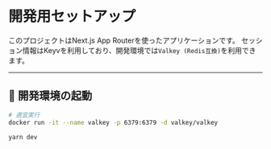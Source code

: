 # 開発用セットアップ

このプロジェクトはNext.js App Routerを使ったアプリケーションです。
セッション情報はKeyvを利用しており、開発環境では`Valkey (Redis互換)`を利用できます。

---

## 🚀 開発環境の起動
```bash
# 適宜実行
docker run -it --name valkey -p 6379:6379 -d valkey/valkey

yarn dev
```
